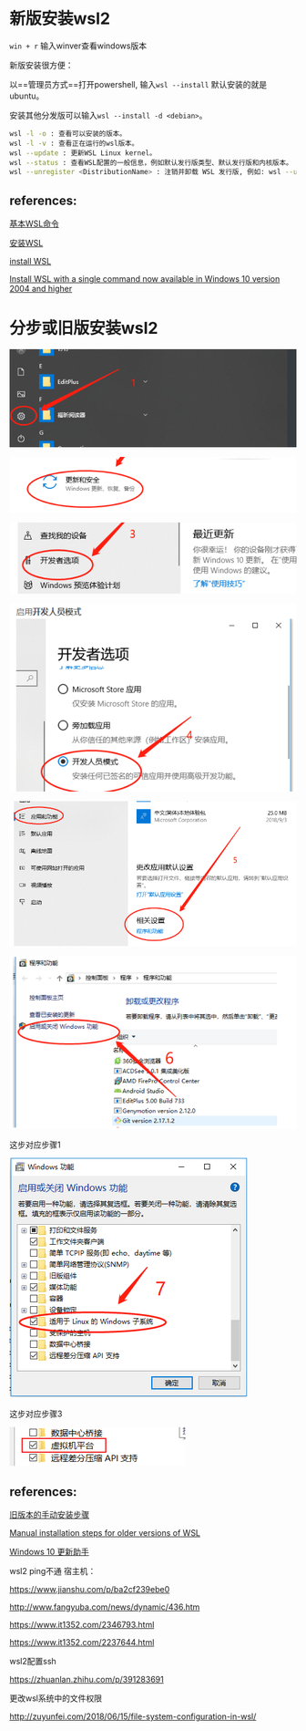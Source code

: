 # 新版安装wsl2

`win + r` 输入winver查看windows版本

新版安装很方便：

以==管理员方式==打开powershell, 输入`wsl --install` 默认安装的就是ubuntu。

安装其他分发版可以输入`wsl --install -d <debian>`。

```bash
wsl -l -o : 查看可以安装的版本。
wsl -l -v : 查看正在运行的wsl版本。
wsl --update : 更新WSL Linux kernel。
wsl --status : 查看WSL配置的一般信息，例如默认发行版类型、默认发行版和内核版本。
wsl --unregister <DistributionName> : 注销并卸载 WSL 发行版, 例如: wsl --unregister Ubuntu
```

## references:

[基本WSL命令](https://learn.microsoft.com/zh-cn/windows/wsl/basic-commands)

[安装WSL](https://learn.microsoft.com/zh-cn/windows/wsl/install)

[install WSL](https://learn.microsoft.com/en-us/windows/wsl/install)

[Install WSL with a single command now available in Windows 10 version 2004 and higher](https://devblogs.microsoft.com/commandline/install-wsl-with-a-single-command-now-available-in-windows-10-version-2004-and-higher/)

# 分步或旧版安装wsl2

![image-20221226203208208](image/image-20221226203208208.png)

![image-20221226203256451](image/image-20221226203256451.png)

![image-20221226203312115](image/image-20221226203312115.png)

![image-20221226203325737](image/image-20221226203325737.png)

![image-20221226203358422](image/image-20221226203358422.png)

![image-20221226203413253](image/image-20221226203413253.png)

这步对应步骤1

![image-20221226203434500](image/image-20221226203434500.png)

这步对应步骤3

![image-20221226204032459](image/image-20221226204032459.png)

## references:

[旧版本的手动安装步骤](https://learn.microsoft.com/zh-cn/windows/wsl/install-manual)

[Manual installation steps for older versions of WSL](https://learn.microsoft.com/en-us/windows/wsl/install-manual)

[Windows 10 更新助手](https://support.microsoft.com/zh-cn/topic/windows-10-%E6%9B%B4%E6%96%B0%E5%8A%A9%E6%89%8B-3550dfb2-a015-7765-12ea-fba2ac36fb3f)





wsl2 ping不通 宿主机：

https://www.jianshu.com/p/ba2cf239ebe0

http://www.fangyuba.com/news/dynamic/436.htm

https://www.it1352.com/2346793.html

https://www.it1352.com/2237644.html



wsl2配置ssh

https://zhuanlan.zhihu.com/p/391283691



更改wsl系统中的文件权限

http://zuyunfei.com/2018/06/15/file-system-configuration-in-wsl/




